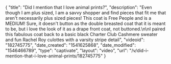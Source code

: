 {
    "title": "Did I mention that I love animal prints?",
    "description": "Even though I am plus sized, I am a savvy shopper and find pieces that fit me that aren't necessarily plus sized pieces! This coat is Free People and is a MEDIUM! Sure, it doesn't button as the double breasted coat that it is meant to be, but i love the look of it as a drape front coat, not buttoned.\n\nI paired this fabulous coat back to a basic black Charter Club Cashmere sweater and fun Rachel Roy culottes with a varsity stripe detail",
    "videoid": "182745775",
    "date_created": "1541625868",
    "date_modified": "1546466789",
    "type": "captivate",
    "layout": "video",
    "url": "\/v\/did-i-mention-that-i-love-animal-prints\/182745775"
}